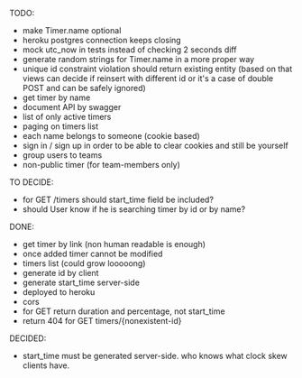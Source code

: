 TODO:
* make Timer.name optional
* heroku postgres connection keeps closing
* mock utc_now in tests instead of checking 2 seconds diff
* generate random strings for Timer.name in a more proper way
* unique id constraint violation should return existing entity (based on that views can decide if reinsert with different id or it's a case of double POST and can be safely ignored)
* get timer by name
* document API by swagger
* list of only active timers
* paging on timers list
* each name belongs to someone (cookie based)
* sign in / sign up in order to be able to clear cookies and still be yourself
* group users to teams
* non-public timer (for team-members only)

TO DECIDE:
* for GET /timers should start_time field be included?
* should User know if he is searching timer by id or by name?

DONE:
* get timer by link (non human readable is enough)
* once added timer cannot be modified
* timers list (could grow looooong)
* generate id by client
* generate start_time server-side
* deployed to heroku
* cors
* for GET return duration and percentage, not start_time
* return 404 for GET timers/{nonexistent-id}

DECIDED:
* start_time must be generated server-side. who knows what clock skew clients have.